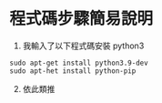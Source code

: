 # 程式碼步驟簡易說明
1. 我輸入了以下程式碼安裝 python3
```
sudo apt-get install python3.9-dev
sudo apt-het install python-pip
```
2. 依此類推